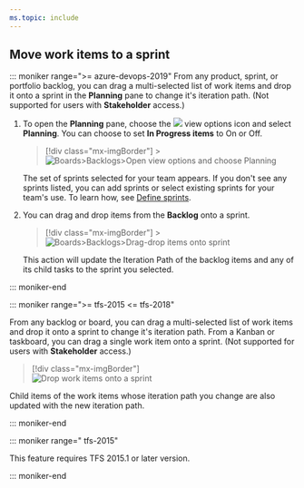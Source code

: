 ```yaml
---
ms.topic: include
---
```


<a id="assign-to-sprint"></a>

## Move work items to a sprint

::: moniker range=">= azure-devops-2019"
From any product, sprint, or portfolio backlog, you can drag a multi-selected list of work items and drop it onto a sprint in the **Planning** pane to change it's iteration path. (Not supported for users with **Stakeholder** access.)

1. To open the **Planning** pane, choose the ![ ](/azure/devops/media/icons/view-options-icon.png) view options icon and select **Planning**. You can choose to set **In Progress items** to On or Off.

   > [!div class="mx-imgBorder"] > ![Boards>Backlogs>Open view options and choose Planning](/azure/devops/boards/sprints/media/define-sprints/view-options-planning-menu.png)

   The set of sprints selected for your team appears. If you don't see any sprints listed, you can add sprints or select existing sprints for your team's use. To learn how, see [Define sprints](/azure/devops/boards/sprints/define-sprints).

1. You can drag and drop items from the **Backlog** onto a sprint.

   > [!div class="mx-imgBorder"] > ![Boards>Backlogs>Drag-drop items onto sprint](/azure/devops/boards/sprints/media/define-sprints/drag-drop-backlog-items-to-sprint.png)

   This action will update the Iteration Path of the backlog items and any of its child tasks to the sprint you selected.

::: moniker-end

::: moniker range=">= tfs-2015 <= tfs-2018"

From any backlog or board, you can drag a multi-selected list of work items and drop it onto a sprint to change it's iteration path. From a Kanban or taskboard, you can drag a single work item onto a sprint. (Not supported for users with **Stakeholder** access.)

> [!div class="mx-imgBorder"]  
> ![Drop work items onto a sprint](/azure/devops/boards/sprints/media/sp-assign-to-sprints.png)

Child items of the work items whose iteration path you change are also updated with the new iteration path.

::: moniker-end

::: moniker range=" tfs-2015"

This feature requires TFS 2015.1 or later version.

::: moniker-end
